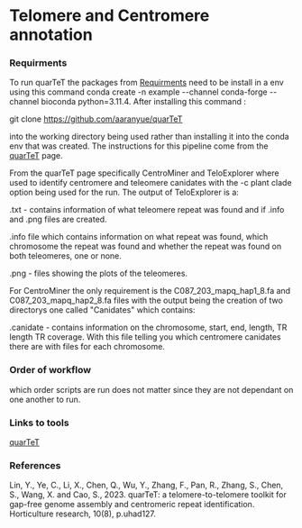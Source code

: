 # Telomere and Centromere annotation

### Requirments
To run quarTeT the packages from [Requirments](https://github.com/mbxss28/LIFE4136_rotation3_Group3/blob/main/Repeats_Annotation/requirements.txt) need to be install in a env using this command conda create -n example --channel conda-forge --channel bioconda python=3.11.4. After installing this command :

git clone https://github.com/aaranyue/quarTeT 

into the working directory being used rather than installing it into the conda env that was created. The instructions for this pipeline come from the [quarTeT](https://github.com/aaranyue/quarTeT) page.


From the quarTeT page specifically CentroMiner and TeloExplorer where used to identify centromere and teleomere canidates with the -c plant clade option being used for the run. The output of TeloExplorer is a: 

.txt - contains information of what teleomere repeat was found and if .info and .png files are created.

.info file which contains information on what repeat was found, which chromosome the repeat was found and whether the repeat was found on both teleomeres, one or none.

.png - files showing the plots of the teleomeres.

For CentroMiner the only requirement is the C087_203_mapq_hap1_8.fa and C087_203_mapq_hap2_8.fa files with the output being the creation of two directorys one called "Canidates" which contains:

.canidate - contains information on the chromosome, start, end, length, TR length TR coverage. With this file telling you which centromere canidates there are with files for each chromosome. 

### Order of workflow

which order scripts are run does not matter since they are not dependant on one another to run.


### Links to tools

[quarTeT](https://github.com/aaranyue/quarTeT)

### References 

Lin, Y., Ye, C., Li, X., Chen, Q., Wu, Y., Zhang, F., Pan, R., Zhang, S., Chen, S., Wang, X. and Cao, S., 2023. quarTeT: a telomere-to-telomere toolkit for gap-free genome assembly and centromeric repeat identification. Horticulture research, 10(8), p.uhad127.

